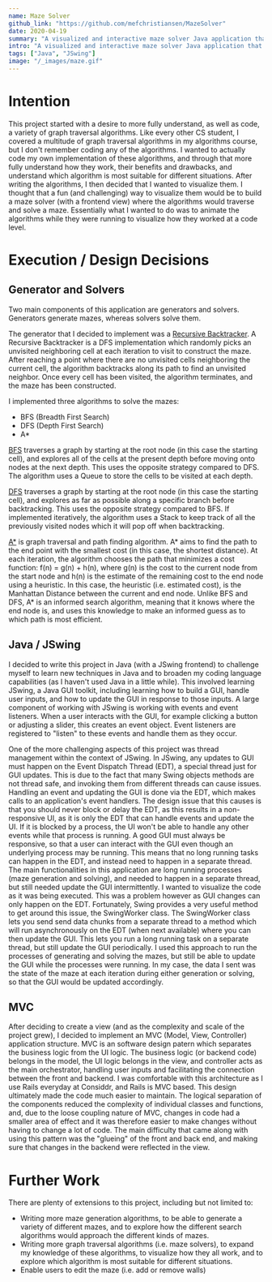 ```yaml
---
name: Maze Solver
github_link: "https://github.com/mefchristiansen/MazeSolver"
date: 2020-04-19
summary: "A visualized and interactive maze solver Java application that automatically generates a random maze, and then proceeds to traverse and solve the maze using a variety of graph traversal algorithms (BFS, DFS, A*)."
intro: "A visualized and interactive maze solver Java application that automatically generates a random maze, and then proceeds to traverse and solve the maze using a variety of graph traversal algorithms (BFS, DFS, A*). This generation and traversal is visualized using JSwing, and allows the user to interact with the maze, enabling them to choose the size of the maze, the maze start and end points, the solution algorithm, as well as vary the animation speed."
tags: ["Java", "JSwing"]
image: "/_images/maze.gif"
---
```


# Intention

This project started with a desire to more fully understand, as well as code, a variety of graph traversal algorithms. Like every other CS student, I covered a multitude of graph traversal algorithms in my algorithms course, but I don't remember coding any of the algorithms. I wanted to actually code my own implementation of these algorithms, and through that more fully understand how they work, their benefits and drawbacks, and understand which algorithm is most suitable for different situations. After writing the algorithms, I then decided that I wanted to visualize them. I thought that a fun (and challenging) way to visualize them would be to build a maze solver (with a frontend view) where the algorithms would traverse and solve a maze. Essentially what I wanted to do was to animate the algorithms while they were running to visualize how they worked at a code level.

# Execution / Design Decisions

## Generator and Solvers

Two main components of this application are generators and solvers. Generators generate mazes, whereas solvers solve them. 

The generator that I decided to implement was a [Recursive Backtracker](https://en.wikipedia.org/wiki/Maze_generation_algorithm#Recursive_backtracker). A Recursive Backtracker is a DFS implementation which randomly picks an unvisited neighboring cell at each iteration to visit to construct the maze. After reaching a point where there are no unvisited cells neighboring the current cell, the algorithm backtracks along its path to find an unvisited neighbor. Once every cell has been visited, the algorithm terminates, and the maze has been constructed.

I implemented three algorithms to solve the mazes:
* BFS (Breadth First Search)
* DFS (Depth First Search)
* A*

[BFS](https://en.wikipedia.org/wiki/Breadth-first_search) traverses a graph by starting at the root node (in this case the starting cell), and explores all of the cells at the present depth before moving onto nodes at the next depth. This uses the opposite strategy compared to DFS. The algorithm uses a Queue to store the cells to be visited at each depth.

[DFS](https://en.wikipedia.org/wiki/Depth-first_search) traverses a graph by starting at the root node (in this case the starting cell), and explores as far as possible along a specific branch before backtracking. This uses the opposite strategy compared to BFS. If implemented iteratively, the algorithm uses a Stack to keep track of all the previously visited nodes which it will pop off when backtracking.

[A\*](https://en.wikipedia.org/wiki/A*_search_algorithm) is graph traversal and path finding algorithm. A* aims to find the path to the end point with the smallest cost (in this case, the shortest distance). At each iteration, the algorithm chooses the path that minimizes a cost function: f(n) = g(n) + h(n), where g(n) is the cost to the current node from the start node and h(n) is the estimate of the remaining cost to the end node using a heuristic. In this case, the heuristic (i.e. estimated cost), is the Manhattan Distance between the current and end node. Unlike BFS and DFS, A* is an informed search algorithm, meaning that it knows where the end node is, and uses this knowledge to make an informed guess as to which path is most efficient.

## Java / JSwing

I decided to write this project in Java (with a JSwing frontend) to challenge myself to learn new techniques in Java and to broaden my coding language capabilities (as I haven't used Java in a little while). This involved learning JSwing, a Java GUI toolkit, including learning how to build a GUI, handle user inputs, and how to update the GUI in response to those inputs. A large component of working with JSwing is working with events and event listeners. When a user interacts with the GUI, for example clicking a button or adjusting a slider, this creates an event object. Event listeners are registered to "listen" to these events and handle them as they occur.

One of the more challenging aspects of this project was thread management within the context of JSwing. In JSwing, any updates to GUI must happen on the Event Dispatch Thread (EDT), a special thread just for GUI updates. This is due to the fact that many Swing objects methods are not thread safe, and invoking them from different threads can cause issues. Handling an event and updating the GUI is done via the EDT, which makes calls to an application's event handlers. The design issue that this causes is that you should never block or delay the EDT, as this results in a non-responsive UI, as it is only the EDT that can handle events and update the UI. If it is blocked by a process, the UI won't be able to handle any other events while that process is running. A good GUI must always be responsive, so that a user can interact with the GUI even though an underlying process may be running. This means that no long running tasks can happen in the EDT, and instead need to happen in a separate thread. The main functionalities in this application are long running processes (maze generation and solving), and needed to happen in a separate thread, but still needed update the GUI intermittently. I wanted to visualize the code as it was being executed. This was a problem however as GUI changes can only happen on the EDT. Fortunately, Swing provides a very useful method to get around this issue, the SwingWorker class. The SwingWorker class lets you send send data chunks from a separate thread to a method which will run asynchronously on the EDT (when next available) where you can then update the GUI. This lets you run a long running task on a separate thread, but still update the GUI periodically. I used this approach to run the processes of generating and solving the mazes, but still be able to update the GUI while the processes were running. In my case, the data I sent was the state of the maze at each iteration during either generation or solving, so that the GUI would be updated accordingly.

## MVC

After deciding to create a view (and as the complexity and scale of the project grew), I decided to implement an MVC (Model, View, Controller) application structure. MVC is an software design patern which separates the business logic from the UI logic. The business logic (or backend code) belongs in the model, the UI logic belongs in the view, and controller acts as the main orchestrator, handling user inputs and facilitating the connection between the front and backend. I was comfortable with this architecture as I use Rails everyday at Considdr, and Rails is MVC based. This design ultimately made the code much easier to maintain. The logical separation of the components reduced the complexity of individual classes and functions, and, due to the loose coupling nature of MVC, changes in code had a smaller area of effect and it was therefore easier to make changes without having to change a lot of code. The main difficulty that came along with using this pattern was the "glueing" of the front and back end, and making sure that changes in the backend were reflected in the view.

# Further Work

There are plenty of extensions to this project, including but not limited to:
* Writing more maze generation algorithms, to be able to generate a variety of different mazes, and to explore how the different search algorithms would approach the different kinds of mazes.
* Writing more graph traversal algorithms (i.e. maze solvers), to expand my knowledge of these algorithms, to visualize how they all work, and to explore which algorithm is most suitable for different situations.
* Enable users to edit the maze (i.e. add or remove walls)